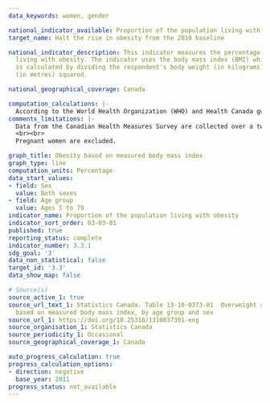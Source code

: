 ```yaml
---
data_keywords: women, gender

national_indicator_available: Proportion of the population living with obesity
target_name: Halt the rise in obesity from the 2010 baseline

national_indicator_description: This indicator measures the percentage of the population
  living with obesity. The indicator uses the body mass index (BMI) which
  is calculated by dividing the respondent's body weight (in kilograms) by their height
  (in metres) squared.

national_geographical_coverage: Canada

computation_calculations: |-
  According to the World Health Organization (WHO) and Health Canada guidelines, the index for body weight classification for the population aged 18 and older is: less than 18.50 (underweight); 18.50 to 24.99 (normal weight); 25.00 to 29.99 (overweight); 30.00 to 34.99 (obese, class I); 35.00 to 39.99 (obese, class II); 40.00 or greater (obese, class III). The population aged 5 to 17 is classified as "overweight" or "obese" according to age and sex specific cut-off points defined by the World Health Organization.
comments_limitations: |-
  Data from the Canadian Health Measures Survey are collected over a two-year period from a sample of approximately 5,700 respondents. The result for reference year 2011, which encompasses responses collected over the period of 2009-2011, is taken as the 2010 baseline for obesity.
  <br><br>
  Pregnant women are excluded.

graph_title: Obesity based on measured body mass index
graph_type: line
computation_units: Percentage
data_start_values:
- field: Sex
  value: Both sexes
- field: Age group
  value: Ages 5 to 79
indicator_name: Proportion of the population living with obesity
indicator_sort_order: 03-03-01
published: true
reporting_status: complete
indicator_number: 3.3.1
sdg_goal: '3'
data_non_statistical: false
target_id: '3.3'
data_show_map: false

# Source(s)
source_active_1: true
source_url_text_1: Statistics Canada. Table 13-10-0373-01  Overweight and obesity
  based on measured body mass index, by age group and sex
source_url_1: https://doi.org/10.25318/1310037301-eng
source_organisation_1: Statistics Canada
source_periodicity_1: Occasional
source_geographical_coverage_1: Canada

auto_progress_calculation: true
progress_calculation_options:
- direction: negative
  base_year: 2011
progress_status: not_available
---
```

